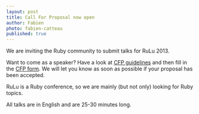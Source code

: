 ```yaml
---
layout: post
title: Call For Proposal now open
author: Fabien
photo: fabien-catteau
published: true
---
```


We are inviting the Ruby community to submit talks for RuLu 2013.

Want to come as a speaker? Have a look at [CFP guidelines](/cfp/) and then fill in the [CFP form](https://docs.google.com/forms/d/1a9KqfkiJ73x-amtUzM_rvkk0F3EXSPJW9mZ5vSd6SHY/viewform).
We will let you know as soon as possible if your proposal has been accepted.

RuLu is a Ruby conference, so we are mainly (but not only) looking for Ruby topics.

All talks are in English and are 25-30 minutes long.

